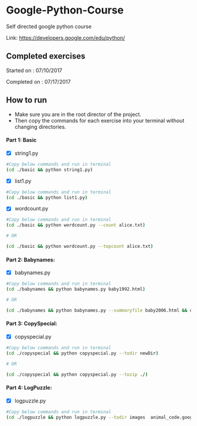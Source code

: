 # Google-Python-Course
Self directed google python course

Link: https://developers.google.com/edu/python/

## Completed exercises

Started on   : 07/10/2017

Completed on : 07/17/2017

## How to run
- Make sure you are in the root director of the project.
- Then copy the commands for each exercise into your terminal without changing directories.


#### Part 1: Basic
- [x] string1.py
```sh
#Copy below commands and run in terminal
(cd ./basic && python string1.py)
```
- [x] list1.py
```sh
#Copy below commands and run in terminal
(cd ./basic && python list1.py)
```
- [x] wordcount.py
```sh
#Copy below commands and run in terminal
(cd ./basic && python wordcount.py --count alice.txt)

# OR

(cd ./basic && python wordcount.py --topcount alice.txt)
```

#### Part 2: Babynames:
- [x] babynames.py

```sh
#Copy below commands and run in terminal
(cd ./babynames && python babynames.py baby1992.html)

# OR

(cd ./babynames && python babynames.py --summaryfile baby2006.html && open -a textedit baby2006.html.summary)
```

#### Part 3: CopySpecial:
- [x] copyspecial.py

```sh
#Copy below commands and run in terminal
(cd ./copyspecial && python copyspecial.py --todir newDir)

# OR

(cd ./copyspecial && python copyspecial.py --tozip ./)
```

#### Part 4: LogPuzzle:
- [x] logpuzzle.py

```sh
#Copy below commands and run in terminal
(cd ./logpuzzle && python logpuzzle.py --todir images  animal_code.google.com && open imageDisplay.html)
```
